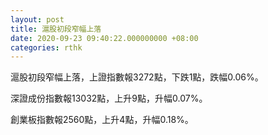 ```yaml
---
layout: post
title: 滬股初段窄幅上落
date: 2020-09-23 09:40:22.000000000 +08:00
categories: rthk
---
```


滬股初段窄幅上落，上證指數報3272點，下跌1點，跌幅0.06%。

深證成份指數報13032點，上升9點，升幅0.07%。

創業板指數報2560點，上升4點，升幅0.18%。
